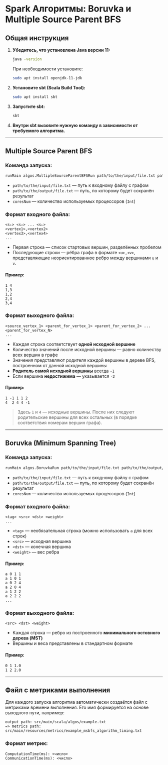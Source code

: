 # Spark Алгоритмы: Boruvka и Multiple Source  Parent BFS

## Общая инструкция

1. **Убедитесь, что установлена Java версии 11:**

   ```bash
   java -version
   ```

   При необходимости установите:

   ```bash
   sudo apt install openjdk-11-jdk
   ```

2. **Установите sbt (Scala Build Tool):**

   ```bash
   sudo apt install sbt
   ```

3. **Запустите sbt:**

   ```bash
   sbt
   ```

4. **Внутри sbt вызовите нужную команду в зависимости от требуемого алгоритма.**


---

## Multiple Source Parent BFS

### Команда запуска:

```bash
runMain algos.MultipleSourceParentBFSRun path/to/the/input/file.txt path/to/the/output/file.txt coresNum
```

* `path/to/the/input/file.txt` — путь к входному файлу с графом
* `path/to/the/output/file.txt` — путь, по которому будет сохранён результат
* `coresNum` — количество используемых процессоров (`Int`)

### Формат входного файла:

```
<s₁> <s₂> ... <sₖ>
<vertex1>,<vertex2>
<vertex3>,<vertex4>
...
```
* Первая строка — список стартовых вершин, разделённых пробелом
* Последующие строки — рёбра графа в формате `<u>,<v>`, представляющие неориентированное ребро между вершинами `u` и `v`.

#### Пример:

```
1 4
1,3
1,2
2,4
3,4
```

### Формат выходного файла:

```
<source_vertex_1> <parent_for_vertex_1> <parent_for_vertex_2> ... <parent_for_vertex_N>
...
```

* Каждая строка соответствует **одной исходной вершине**
* Количество значений после исходной вершины — равно количеству всех вершин в графе
* Значения представляют родителя каждой вершины в дереве BFS, построенном от данной исходной вершины
* **Родитель самой исходной вершины** всегда `-1`
* Если вершина **недостижима** — указывается `-2`

#### Пример:

```
1 -1 1 1 2
4  2 4 4 -1
```

> Здесь `1` и `4` — исходные вершины. После них следуют родительские вершины для всех остальных (в порядке соответствия номерам вершин графа).

---

## Boruvka (Minimum Spanning Tree)

### Команда запуска:

```bash
runMain algos.BoruvkaRun path/to/the/input/file.txt path/to/the/output/file.txt coresNum
```

* `path/to/the/input/file.txt` — путь к входному файлу с графом
* `path/to/the/output/file.txt` — путь, по которому будет сохранён результат
* `coresNum` — количество используемых процессоров (`Int`)

### Формат входного файла:

```
<tag> <src> <dst> <weight>
...
```

* `<tag>` — необязательная строка (можно использовать `a` для всех строк)
* `<src>` — исходная вершина
* `<dst>` — конечная вершина
* `<weight>` — вес ребра

#### Пример:

```
a 0 1 1
a 1 0 1
a 0 2 4
a 2 0 4
a 1 2 2
a 2 2 2
...
```

### Формат выходного файла:

```
<src> <dst> <weight>
```

* Каждая строка — ребро из построенного **минимального остовного дерева (MST)**
* Вершины и веса представлены в стандартном формате

#### Пример:

```
0 1 1.0
1 2 2.0
```
---

## Файл с метриками выполнения

Для каждого запуска алгоритма автоматически создаётся файл с метриками времени выполнения. Его имя формируется на основе выходного пути, например:

```
output path: src/main/scala/algos/example.txt
=> metrics path: src/main/resources/metrics/example_msbfs_algorithm_timing.txt
```

### Формат метрик:

```
ComputationTime(ms): <число>
CommunicationTime(ms): <число>
```
